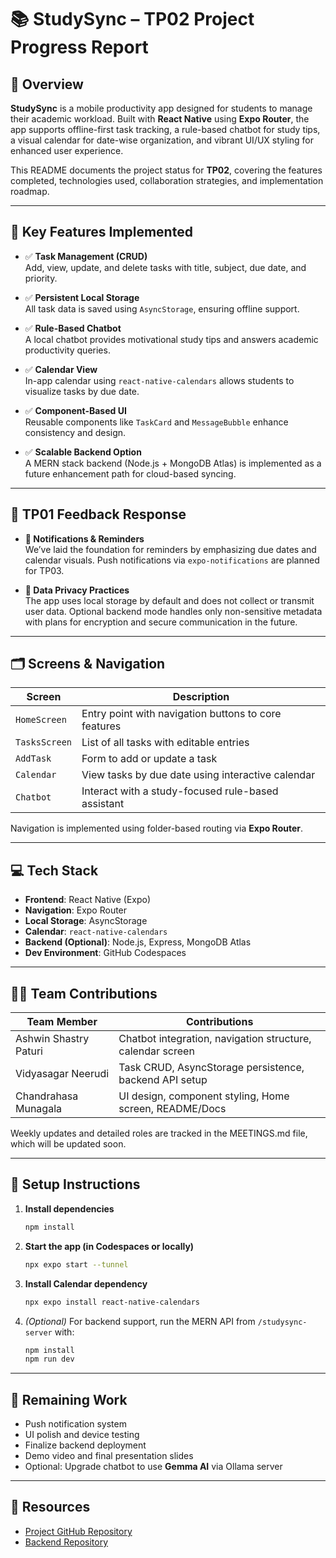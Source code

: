 # 📚 StudySync – TP02 Project Progress Report

## 🚀 Overview

**StudySync** is a mobile productivity app designed for students to manage their academic workload. Built with **React Native** using **Expo Router**, the app supports offline-first task tracking, a rule-based chatbot for study tips, a visual calendar for date-wise organization, and vibrant UI/UX styling for enhanced user experience.

This README documents the project status for **TP02**, covering the features completed, technologies used, collaboration strategies, and implementation roadmap.

---

## 🧩 Key Features Implemented

- ✅ **Task Management (CRUD)**  
  Add, view, update, and delete tasks with title, subject, due date, and priority.

- ✅ **Persistent Local Storage**  
  All task data is saved using `AsyncStorage`, ensuring offline support.

- ✅ **Rule-Based Chatbot**  
  A local chatbot provides motivational study tips and answers academic productivity queries.

- ✅ **Calendar View**  
  In-app calendar using `react-native-calendars` allows students to visualize tasks by due date.

- ✅ **Component-Based UI**  
  Reusable components like `TaskCard` and `MessageBubble` enhance consistency and design.

- ✅ **Scalable Backend Option**  
  A MERN stack backend (Node.js + MongoDB Atlas) is implemented as a future enhancement path for cloud-based syncing.

---

## 🧠 TP01 Feedback Response

- **🔔 Notifications & Reminders**  
  We’ve laid the foundation for reminders by emphasizing due dates and calendar visuals. Push notifications via `expo-notifications` are planned for TP03.

- **🔐 Data Privacy Practices**  
  The app uses local storage by default and does not collect or transmit user data. Optional backend mode handles only non-sensitive metadata with plans for encryption and secure communication in the future.

---

## 🗂 Screens & Navigation

| Screen        | Description                                          |
|---------------|------------------------------------------------------|
| `HomeScreen`  | Entry point with navigation buttons to core features |
| `TasksScreen` | List of all tasks with editable entries              |
| `AddTask`     | Form to add or update a task                         |
| `Calendar`    | View tasks by due date using interactive calendar    |
| `Chatbot`     | Interact with a study-focused rule-based assistant   |

Navigation is implemented using folder-based routing via **Expo Router**.

---

## 💻 Tech Stack

- **Frontend**: React Native (Expo)
- **Navigation**: Expo Router
- **Local Storage**: AsyncStorage
- **Calendar**: `react-native-calendars`
- **Backend (Optional)**: Node.js, Express, MongoDB Atlas
- **Dev Environment**: GitHub Codespaces

---

## 👨‍💻 Team Contributions

| Team Member              | Contributions                                               |
|--------------------------|-------------------------------------------------------------|
| Ashwin Shastry Paturi    | Chatbot integration, navigation structure, calendar screen  |
| Vidyasagar Neerudi       | Task CRUD, AsyncStorage persistence, backend API setup      |
| Chandrahasa Munagala     | UI design, component styling, Home screen, README/Docs      |

Weekly updates and detailed roles are tracked in the MEETINGS.md file, which will be updated soon.

---

## 📎 Setup Instructions

1. **Install dependencies**  
   ```bash
   npm install
   ```

2. **Start the app (in Codespaces or locally)**  
   ```bash
   npx expo start --tunnel
   ```

3. **Install Calendar dependency**  
   ```bash
   npx expo install react-native-calendars
   ```

4. *(Optional)* For backend support, run the MERN API from `/studysync-server` with:
   ```bash
   npm install
   npm run dev
   ```

---

## 📌 Remaining Work

- Push notification system
- UI polish and device testing
- Finalize backend deployment
- Demo video and final presentation slides
- Optional: Upgrade chatbot to use **Gemma AI** via Ollama server

---

## 🔗 Resources

- [Project GitHub Repository](https://github.com/Ashwin9515/CS624-Team-Project-Team06)
- [Backend Repository](/workspaces/CS624-Team-Project-Team06/studysync-server)